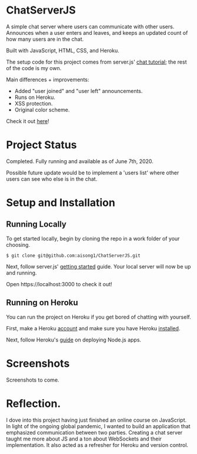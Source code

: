 # ChatServerJS

A simple chat server where users can communicate with other users. Announces when a user enters and leaves, and keeps an updated count of how many users are in the chat.

Built with JavaScript, HTML, CSS, and Heroku. 

The setup code for this project comes from server.js' [chat tutorial](https://serverjs.io/tutorials/chat/); the rest of the code is my own. 

Main differences + improvements:
- Added "user joined" and "user left" announcements.
- Runs on Heroku.
- XSS protection.
- Original color scheme. 

Check it out [here](https://glacial-oasis-25368.herokuapp.com/)!

# Project Status

Completed. Fully running and available as of June 7th, 2020.

Possible future update would be to implement a 'users list' where other users can see who else is in the chat.

# Setup and Installation 

## Running Locally
To get started locally, begin by cloning the repo in a work folder of your choosing.
```shell
$ git clone git@github.com:aisong1/ChatServerJS.git
```
Next, follow server.js' [getting started](https://serverjs.io/tutorials/getting-started/) guide.
Your local server will now be up and running.

Open https://localhost:3000 to check it out!

## Running on Heroku
You can run the project on Heroku if you get bored of chatting with yourself. 

First, make a Heroku [account](https://signup.heroku.com/) and make sure you have Heroku [installed](https://devcenter.heroku.com/articles/heroku-cli).

Next, follow Heroku's [guide](https://devcenter.heroku.com/articles/deploying-nodejs#deploy-your-application-to-heroku) on deploying Node.js apps. 

# Screenshots

Screenshots to come.

# Reflection. 

I dove into this project having just finished an online course on JavaScript. In light of the ongoing global pandemic, I wanted to build an application that emphasized communication between two parties. Creating a chat server taught me more about JS and a ton about WebSockets and their implementation. It also acted as a refresher for Heroku and version control.

